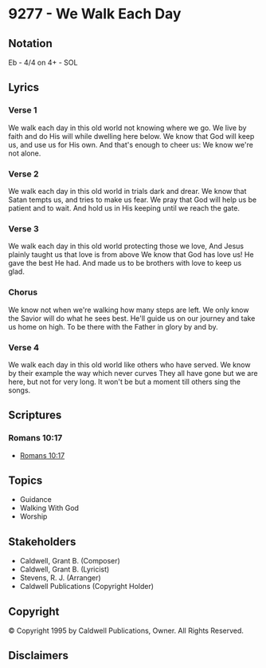 # 9277 - We Walk Each Day

## Notation

Eb - 4/4 on 4+ - SOL

## Lyrics

### Verse 1

We walk each day in this old world not knowing where we go. We live by faith and do His will while dwelling here below. We know that God will keep us, and use us for His own. And that's enough to cheer us: We know we're not alone.

### Verse 2

We walk each day in this old world in trials dark and drear. We know that Satan tempts us, and tries to make  us fear. We pray that God will help us be patient and to wait. And hold us in His keeping until we reach the gate.

### Verse 3

We walk each day in this old world protecting those we love, And Jesus plainly taught us that love is from above We know that God has love us! He gave the best He had. And made us to be brothers with love to keep us glad.

### Chorus

We know not when we're walking how many steps are left. We only know the Savior will do what he sees best. He'll guide us on our journey and take us home on high. To be there with the Father in glory by and by.

### Verse 4

We walk each day in this old world like others who have served. We know by their example the way which never curves They all have gone but we are here, but not for very long. It won't be but a moment till others sing the songs.


## Scriptures

### Romans 10:17

- [Romans 10:17](https://www.biblegateway.com/passage/?search=Romans%2010%3A17)


## Topics

- Guidance
- Walking With God
- Worship

## Stakeholders

- Caldwell, Grant B. (Composer)
- Caldwell, Grant B. (Lyricist)
- Stevens, R. J. (Arranger)
- Caldwell Publications (Copyright Holder)

## Copyright

© Copyright 1995 by Caldwell Publications, Owner. All Rights Reserved.


## Disclaimers


